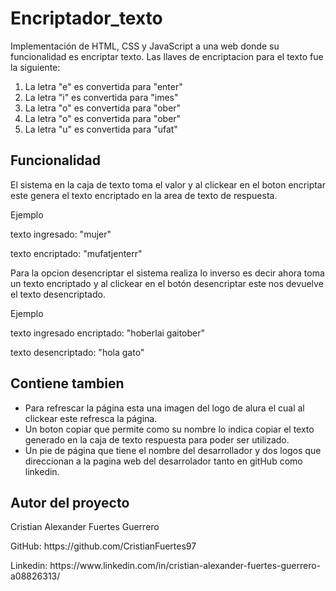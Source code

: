 <h1>Encriptador_texto</h1>
Implementación de HTML, CSS y JavaScript a una web donde su funcionalidad es encriptar texto.
Las llaves de encriptacion para el texto fue la siguiente:
<ol>
  <li>La letra "e" es convertida para "enter" </li>
  <li>La letra "i" es convertida para "imes"</li>  
  <li>La letra "o" es convertida para "ober"</li>
  <li>La letra "o" es convertida para "ober"</li>
  <li>La letra "u" es convertida para "ufat"</li> 
</ol>

<h2>Funcionalidad</h2>
El sistema en la caja de texto toma el valor y al clickear en el boton encriptar este genera el texto encriptado en la area de texto de respuesta.
<p>Ejemplo</p>
<p>texto ingresado: "mujer"</p>
<p>texto encriptado: "mufatjenterr"</p>
Para la opcion desencriptar el sistema realiza lo inverso es decir ahora toma un texto encriptado y al clickear en el botón desencriptar este nos devuelve el texto desencriptado.
<p>Ejemplo</p>
<p>texto ingresado encriptado: "hoberlai gaitober"</p>
<p>texto desencriptado: "hola gato"</p>

<h2>Contiene tambien</h2>
<ul>
  <li>  Para refrescar la página esta una imagen del <span>logo de alura </span> el cual al clickear este refresca la página.</li>
  <li>Un boton copiar que permite como su nombre lo indica copiar el texto generado en la caja de texto respuesta para poder ser utilizado.</li>
  <li>Un pie de página que tiene el nombre del desarrollador y dos logos que direccionan a la pagina web del desarrolador tanto en gitHub como linkedin.</li>
</ul>

<h2>Autor del proyecto</h2>
<p>Cristian Alexander Fuertes Guerrero</p>
<p>GitHub: https://github.com/CristianFuertes97</p>
<p>Linkedin: https://www.linkedin.com/in/cristian-alexander-fuertes-guerrero-a08826313/</p>
